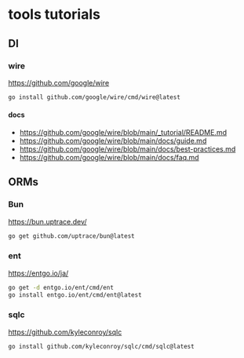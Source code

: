 # tools tutorials

## DI

### wire

https://github.com/google/wire

```sh
go install github.com/google/wire/cmd/wire@latest
```

#### docs

- https://github.com/google/wire/blob/main/_tutorial/README.md
- https://github.com/google/wire/blob/main/docs/guide.md
- https://github.com/google/wire/blob/main/docs/best-practices.md
- https://github.com/google/wire/blob/main/docs/faq.md

## ORMs

### Bun

https://bun.uptrace.dev/

```sh
go get github.com/uptrace/bun@latest
```

### ent

https://entgo.io/ja/

```sh
go get -d entgo.io/ent/cmd/ent
go install entgo.io/ent/cmd/ent@latest
```

### sqlc

https://github.com/kyleconroy/sqlc

```shq
go install github.com/kyleconroy/sqlc/cmd/sqlc@latest
```
